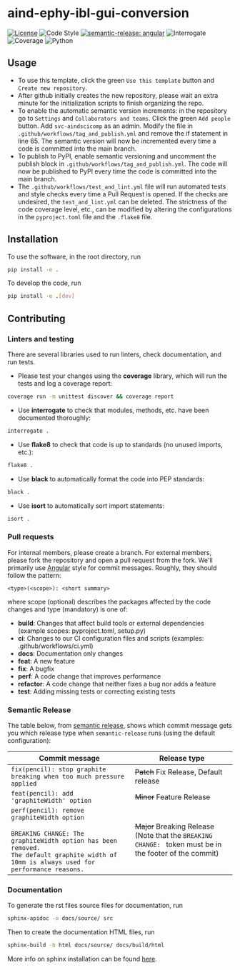 # aind-ephy-ibl-gui-conversion

[![License](https://img.shields.io/badge/license-MIT-brightgreen)](LICENSE)
![Code Style](https://img.shields.io/badge/code%20style-black-black)
[![semantic-release: angular](https://img.shields.io/badge/semantic--release-angular-e10079?logo=semantic-release)](https://github.com/semantic-release/semantic-release)
![Interrogate](https://img.shields.io/badge/interrogate-100.0%25-brightgreen)
![Coverage](https://img.shields.io/badge/coverage-100%25-brightgreen?logo=codecov)
![Python](https://img.shields.io/badge/python->=3.10-blue?logo=python)



## Usage
 - To use this template, click the green `Use this template` button and `Create new repository`.
 - After github initially creates the new repository, please wait an extra minute for the initialization scripts to finish organizing the repo.
 - To enable the automatic semantic version increments: in the repository go to `Settings` and `Collaborators and teams`. Click the green `Add people` button. Add `svc-aindscicomp` as an admin. Modify the file in `.github/workflows/tag_and_publish.yml` and remove the if statement in line 65. The semantic version will now be incremented every time a code is committed into the main branch.
 - To publish to PyPI, enable semantic versioning and uncomment the publish block in `.github/workflows/tag_and_publish.yml`. The code will now be published to PyPI every time the code is committed into the main branch.
 - The `.github/workflows/test_and_lint.yml` file will run automated tests and style checks every time a Pull Request is opened. If the checks are undesired, the `test_and_lint.yml` can be deleted. The strictness of the code coverage level, etc., can be modified by altering the configurations in the `pyproject.toml` file and the `.flake8` file.

## Installation
To use the software, in the root directory, run
```bash
pip install -e .
```

To develop the code, run
```bash
pip install -e .[dev]
```

## Contributing

### Linters and testing

There are several libraries used to run linters, check documentation, and run tests.

- Please test your changes using the **coverage** library, which will run the tests and log a coverage report:

```bash
coverage run -m unittest discover && coverage report
```

- Use **interrogate** to check that modules, methods, etc. have been documented thoroughly:

```bash
interrogate .
```

- Use **flake8** to check that code is up to standards (no unused imports, etc.):
```bash
flake8 .
```

- Use **black** to automatically format the code into PEP standards:
```bash
black .
```

- Use **isort** to automatically sort import statements:
```bash
isort .
```

### Pull requests

For internal members, please create a branch. For external members, please fork the repository and open a pull request from the fork. We'll primarily use [Angular](https://github.com/angular/angular/blob/main/CONTRIBUTING.md#commit) style for commit messages. Roughly, they should follow the pattern:
```text
<type>(<scope>): <short summary>
```

where scope (optional) describes the packages affected by the code changes and type (mandatory) is one of:

- **build**: Changes that affect build tools or external dependencies (example scopes: pyproject.toml, setup.py)
- **ci**: Changes to our CI configuration files and scripts (examples: .github/workflows/ci.yml)
- **docs**: Documentation only changes
- **feat**: A new feature
- **fix**: A bugfix
- **perf**: A code change that improves performance
- **refactor**: A code change that neither fixes a bug nor adds a feature
- **test**: Adding missing tests or correcting existing tests

### Semantic Release

The table below, from [semantic release](https://github.com/semantic-release/semantic-release), shows which commit message gets you which release type when `semantic-release` runs (using the default configuration):

| Commit message                                                                                                                                                                                   | Release type                                                                                                    |
| ------------------------------------------------------------------------------------------------------------------------------------------------------------------------------------------------ | --------------------------------------------------------------------------------------------------------------- |
| `fix(pencil): stop graphite breaking when too much pressure applied`                                                                                                                             | ~~Patch~~ Fix Release, Default release                                                                          |
| `feat(pencil): add 'graphiteWidth' option`                                                                                                                                                       | ~~Minor~~ Feature Release                                                                                       |
| `perf(pencil): remove graphiteWidth option`<br><br>`BREAKING CHANGE: The graphiteWidth option has been removed.`<br>`The default graphite width of 10mm is always used for performance reasons.` | ~~Major~~ Breaking Release <br /> (Note that the `BREAKING CHANGE: ` token must be in the footer of the commit) |

### Documentation
To generate the rst files source files for documentation, run
```bash
sphinx-apidoc -o docs/source/ src
```
Then to create the documentation HTML files, run
```bash
sphinx-build -b html docs/source/ docs/build/html
```
More info on sphinx installation can be found [here](https://www.sphinx-doc.org/en/master/usage/installation.html).
